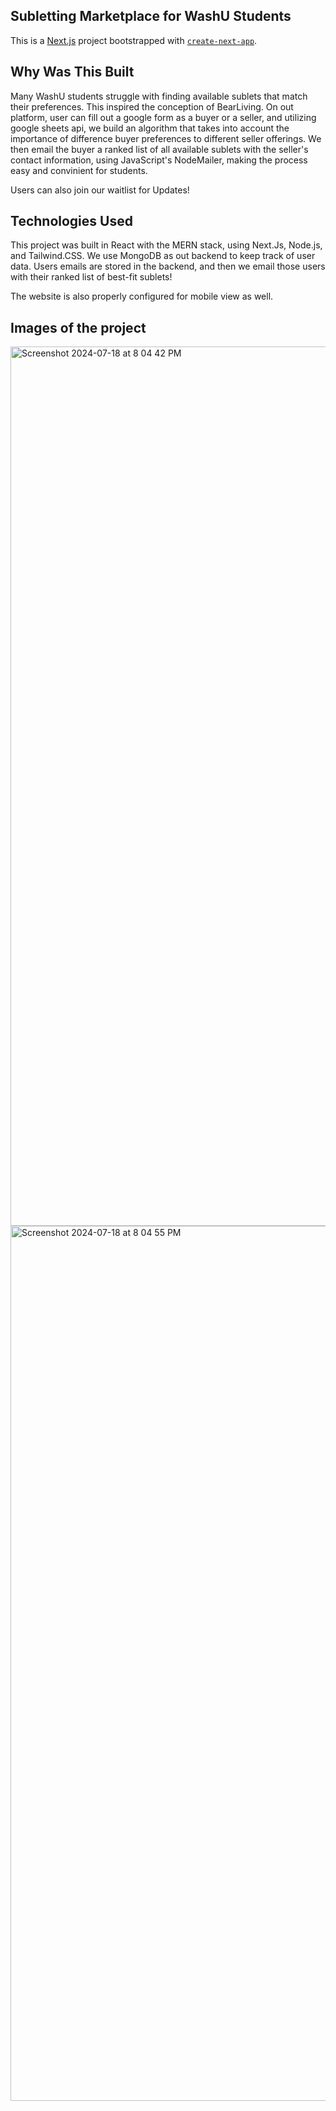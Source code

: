 ## Subletting Marketplace for WashU Students

This is a [Next.js](https://nextjs.org/) project bootstrapped with [`create-next-app`](https://github.com/vercel/next.js/tree/canary/packages/create-next-app).

## Why Was This Built

Many WashU students struggle with finding available sublets that match their preferences. This inspired the conception of BearLiving. On out platform, user can fill out a google form as a buyer or a seller, and utilizing google sheets api, we build an algorithm that takes into account the importance of difference buyer preferences to different seller offerings. We then email the buyer a ranked list of all available sublets with the seller's contact information, using JavaScript's NodeMailer, making the process easy and convinient for students.

Users can also join our waitlist for Updates!

## Technologies Used

This project was built in React with the MERN stack, using Next.Js, Node.js, and Tailwind.CSS. We use MongoDB as out backend to keep track of user data.
Users emails are stored in the backend, and then we email those users with their ranked list of best-fit sublets!

The website is also properly configured for mobile view as well.

## Images of the project

<img width="1407" alt="Screenshot 2024-07-18 at 8 04 42 PM" src="https://github.com/user-attachments/assets/1621e988-b562-4535-b5ec-00ffc828a84b">

<img width="1400" alt="Screenshot 2024-07-18 at 8 04 55 PM" src="https://github.com/user-attachments/assets/76407e30-e288-4808-a005-a742daad993a">
